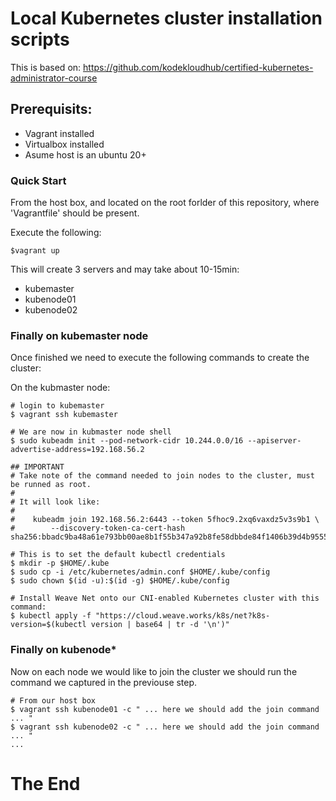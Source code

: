 # Local Kubernetes cluster installation scripts

This is based on: https://github.com/kodekloudhub/certified-kubernetes-administrator-course

## Prerequisits: 
  - Vagrant installed
  - Virtualbox installed
  - Asume host is an ubuntu 20+


### Quick Start

From the host box, and located on the root forlder of this repository, where 'Vagrantfile' should be present. 

Execute the following:

```
$vagrant up
```

This will create 3 servers and may take about 10-15min: 
  - kubemaster
  - kubenode01
  - kubenode02

### Finally on kubemaster node
Once finished we need to execute the following commands to create the cluster:

On the kubmaster node:
```
# login to kubemaster
$ vagrant ssh kubemaster

# We are now in kubmaster node shell
$ sudo kubeadm init --pod-network-cidr 10.244.0.0/16 --apiserver-advertise-address=192.168.56.2

## IMPORTANT 
# Take note of the command needed to join nodes to the cluster, must be runned as root.
#
# It will look like:
# 
#    kubeadm join 192.168.56.2:6443 --token 5fhoc9.2xq6vaxdz5v3s9b1 \
#        --discovery-token-ca-cert-hash sha256:bbadc9ba48a61e793bb00ae8b1f55b347a92b8fe58dbbde84f1406b39d4b9555
 
# This is to set the default kubectl credentials 
$ mkdir -p $HOME/.kube
$ sudo cp -i /etc/kubernetes/admin.conf $HOME/.kube/config
$ sudo chown $(id -u):$(id -g) $HOME/.kube/config

# Install Weave Net onto our CNI-enabled Kubernetes cluster with this command:
$ kubectl apply -f "https://cloud.weave.works/k8s/net?k8s-version=$(kubectl version | base64 | tr -d '\n')"

```

### Finally on kubenode*
Now on each node we would like to join the cluster we should run the command we captured in the previouse step.

```
# From our host box
$ vagrant ssh kubenode01 -c " ... here we should add the join command ... "
$ vagrant ssh kubenode02 -c " ... here we should add the join command ... "
...
```

# The End